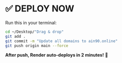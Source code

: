 # ✅ DEPLOY NOW

Run this in your terminal:

```bash
cd ~/Desktop/"Drag & drop"
git add .
git commit -m "Update all domains to ain90.online"
git push origin main --force
```

**After push, Render auto-deploys in 2 minutes!** 🚀

